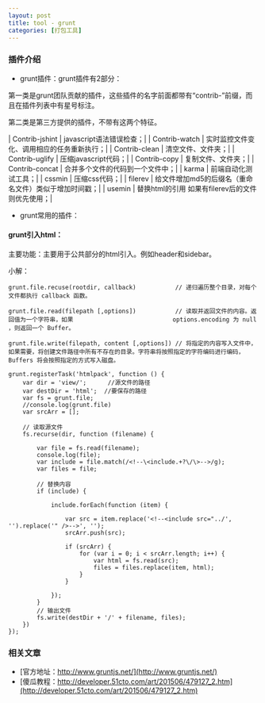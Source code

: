 ```yaml
---
layout: post
title: tool - grunt
categories: [打包工具]
---
```


### 插件介绍

* grunt插件：grunt插件有2部分：

第一类是grunt团队贡献的插件，这些插件的名字前面都带有“contrib-”前缀，而且在插件列表中有星号标注。

第二类是第三方提供的插件，不带有这两个特征。

| Contrib-jshint | javascript语法错误检查；|
| Contrib-watch  | 实时监控文件变化、调用相应的任务重新执行；|
| Contrib-clean  | 清空文件、文件夹；|
| Contrib-uglify | 压缩javascript代码；|
| Contrib-copy   | 复制文件、文件夹；|
| Contrib-concat | 合并多个文件的代码到一个文件中；|
| karma          | 前端自动化测试工具；|
| cssmin         | 压缩css代码；|
| filerev        | 给文件增加md5的后缀名（重命名文件）类似于增加时间戳；|
| usemin         | 替换html的引用 如果有filerev后的文件则优先使用；|

* grunt常用的插件：

#### grunt引入html：

主要功能：主要用于公共部分的html引入。例如header和sidebar。

小解：

```
grunt.file.recuse(rootdir, callback)           // 递归遍历整个目录，对每个文件都执行 callback 函数。

grunt.file.read(filepath [,options])           // 读取并返回文件的内容。返回值为一个字符串，如果                            options.encoding 为 null ，则返回一个 Buffer。

grunt.file.write(filepath, content [,options]) // 将指定的内容写入文件中，如果需要，将创建文件路径中所有不存在的目录。字符串将按照指定的字符编码进行编码，Buffers 将会按照指定的方式写入磁盘。
```

```
grunt.registerTask('htmlpack', function () {
    var dir = 'view/';      //源文件的路径
    var destDir = 'html';  //要保存的路径
    var fs = grunt.file;
    //console.log(grunt.file)
    var srcArr = [];

    // 读取源文件
    fs.recurse(dir, function (filename) {

        var file = fs.read(filename);
        console.log(file);
        var include = file.match(/<!--\<include.+?\/\>-->/g);
        var files = file;

        // 替换内容
        if (include) {

            include.forEach(function (item) {

                var src = item.replace('<!--<include src="../', '').replace('" />-->', '');
                srcArr.push(src);

                if (srcArr) {
                    for (var i = 0; i < srcArr.length; i++) {
                        var html = fs.read(src);
                        files = files.replace(item, html);
                    }
                }

            });
        }
        // 输出文件
        fs.write(destDir + '/' + filename, files);
    })
});
```

### 相关文章

* [官方地址：http://www.gruntjs.net/](http://www.gruntjs.net/)
* [傻瓜教程：http://developer.51cto.com/art/201506/479127_2.htm](http://developer.51cto.com/art/201506/479127_2.htm)
